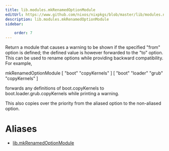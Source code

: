 ```yaml
---
title: lib.modules.mkRenamedOptionModule
editUrl: https://www.github.com/nixos/nixpkgs/blob/master/lib/modules.nix#L1136C27
description: lib.modules.mkRenamedOptionModule
sidebar:

    order: 7
---
```


Return a module that causes a warning to be shown if the
specified "from" option is defined; the defined value is however
forwarded to the "to" option. This can be used to rename options
while providing backward compatibility. For example,

mkRenamedOptionModule [ "boot" "copyKernels" ] [ "boot" "loader" "grub" "copyKernels" ]

forwards any definitions of boot.copyKernels to
boot.loader.grub.copyKernels while printing a warning.

This also copies over the priority from the aliased option to the
non-aliased option.


# Aliases

- [lib.mkRenamedOptionModule](./reference/lib/lib-mkRenamedOptionModule)


